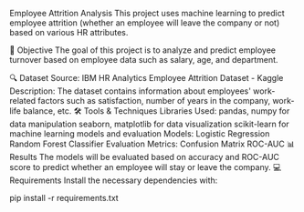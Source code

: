Employee Attrition Analysis
This project uses machine learning to predict employee attrition (whether an employee will leave the company or not) based on various HR attributes.

📌 Objective
The goal of this project is to analyze and predict employee turnover based on employee data such as salary, age, and department.

🔍 Dataset
Source: IBM HR Analytics Employee Attrition Dataset - Kaggle
Description: The dataset contains information about employees' work-related factors such as satisfaction, number of years in the company, work-life balance, etc.
🛠️ Tools & Techniques
Libraries Used:
pandas, numpy for data manipulation
seaborn, matplotlib for data visualization
scikit-learn for machine learning models and evaluation
Models:
Logistic Regression
Random Forest Classifier
Evaluation Metrics:
Confusion Matrix
ROC-AUC
📊 Results
The models will be evaluated based on accuracy and ROC-AUC score to predict whether an employee will stay or leave the company.
💻 Requirements
Install the necessary dependencies with:

pip install -r requirements.txt
